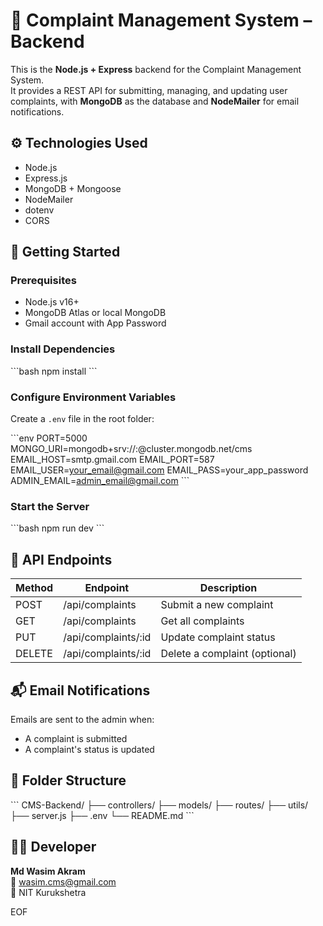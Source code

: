 # 📘 Complaint Management System – Backend

This is the **Node.js + Express** backend for the Complaint Management System.  
It provides a REST API for submitting, managing, and updating user complaints, with **MongoDB** as the database and **NodeMailer** for email notifications.

## ⚙️ Technologies Used

- Node.js
- Express.js
- MongoDB + Mongoose
- NodeMailer
- dotenv
- CORS

## 🚀 Getting Started

### Prerequisites

- Node.js v16+
- MongoDB Atlas or local MongoDB
- Gmail account with App Password

### Install Dependencies

\`\`\`bash
npm install
\`\`\`

### Configure Environment Variables

Create a `.env` file in the root folder:

\`\`\`env
PORT=5000
MONGO_URI=mongodb+srv://<username>:<password>@cluster.mongodb.net/cms
EMAIL_HOST=smtp.gmail.com
EMAIL_PORT=587
EMAIL_USER=your_email@gmail.com
EMAIL_PASS=your_app_password
ADMIN_EMAIL=admin_email@gmail.com
\`\`\`

### Start the Server

\`\`\`bash
npm run dev
\`\`\`

## 📡 API Endpoints

| Method | Endpoint            | Description                   |
| ------ | ------------------- | ----------------------------- |
| POST   | /api/complaints     | Submit a new complaint        |
| GET    | /api/complaints     | Get all complaints            |
| PUT    | /api/complaints/:id | Update complaint status       |
| DELETE | /api/complaints/:id | Delete a complaint (optional) |

## 📬 Email Notifications

Emails are sent to the admin when:

- A complaint is submitted
- A complaint's status is updated

## 📁 Folder Structure

\`\`\`
CMS-Backend/
├── controllers/
├── models/
├── routes/
├── utils/
├── server.js
├── .env
└── README.md
\`\`\`

## 👨‍💻 Developer

**Md Wasim Akram**  
📧 wasim.cms@gmail.com  
🏫 NIT Kurukshetra

EOF
